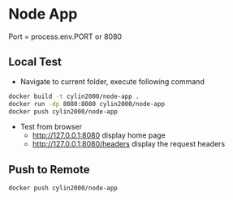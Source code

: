# Node App

Port = process.env.PORT or 8080

## Local Test
- Navigate to current folder, execute following command
```bash
docker build -t cylin2000/node-app .
docker run -dp 8080:8080 cylin2000/node-app
docker push cylin2000/node-app
```

- Test from browser 
  - http://127.0.0.1:8080 display home page
  - http://127.0.0.1:8080/headers display the request headers

## Push to Remote
```bash
docker push cylin2000/node-app
```